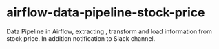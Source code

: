 # airflow-data-pipeline-stock-price
Data Pipeline in Airflow, extracting , transform and load information from stock price. In addition notification to Slack channel.
